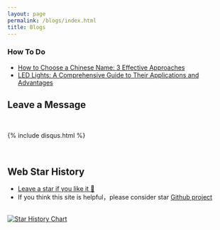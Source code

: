 ```yaml
---
layout: page
permalink: /blogs/index.html
title: Blogs
---
```


<!-- ## Chinese Blogs -->

### How To Do
- [How to Choose a Chinese Name: 3 Effective Approaches](https://herehow.github.io/blogs/how-to-choose-a-chinese-name-3-effective-approaches/)<br>
- [LED Lights: A Comprehensive Guide to Their Applications and Advantages](https://herehow.github.io/blogs/led-lights-comprehensive-guide-applications-advantages)<br>



<!-- - [AAAI 2024 温哥华参会实录](https://herehow.github.io/blogs/aaai-24/)
- [24Fall，英国硕士项目申请实录](https://herehow.github.io/blogs/24fall/)

### 2023

- [21岁，何妨吟啸且徐行🎂](https://herehow.github.io/blogs/21yrs)<br>
- [极简风Jekyll个人网站搭建指南](https://herehow.github.io/blogs/web)<br>
- [本科生数学建模竞赛指南](https://herehow.github.io/blogs/team2023)<br>
- [海外暑研申请指南](https://herehow.github.io/blogs/summer-res)<br>

### 2022

- [20岁，宽心且看月中桂🎂](https://herehow.github.io/blogs/20yrs)<br>
- [暂停、暂停、暂停](https://herehow.github.io/blogs/stop/)

### 2021

- [19岁，山高路亦远🎂](https://herehow.github.io/blogs/19yrs)<br>
- [星野学社实习回忆录](https://herehow.github.io/blogs/star)

### 2020

- [18岁，缓慢受锤的黄金年代🎂](https://herehow.github.io/blogs/18yrs)<br>
- [本科博客，笔记，回忆录](https://mieclance.club/)

<br> -->

## Leave a Message

<br>

{% include disqus.html %} 

<br>

## Web Star History

- [Leave a star if you like it 🥰](https://github.com/herehow/herehow.github.io) 
- If you think this site is helpful，please consider star [Github project](https://github.com/herehow/herehow.github.io)

<br>[![Star History Chart](https://api.star-history.com/svg?repos=herehow/herehow.github.io&type=Date)](https://star-history.com/#GuangLun2000/herehow.github.io&Date)

<br>
